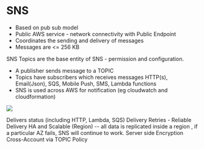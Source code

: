 
# SNS


- Based on pub sub model
- Public AWS service - network connectivity with Public Endpoint
- Coordinates the sending and delivery of messages
- Messages are <= 256 KB

SNS Topics are the base entity of SNS - permission and configuration.
- A publisher sends message to a TOPIC
- Topics have subscribers which receives messages
HTTP(s), Email(Json), SQS, Mobile Push, SMS, Lambda functions
- SNS is used across AWS for notification (eg cloudwatch and cloudformation)

![](../images/2021-08-30-08-48-34.png)


Delivers status (including HTTP, Lambda, SQS) 
Delivery Retries - Reliable Delivery
HA and Scalable (Region)  -- all data is replicated inside a region , if a particular AZ fails, SNS will continue to work.
Server side Encryption
Cross-Account via TOPIC Policy
